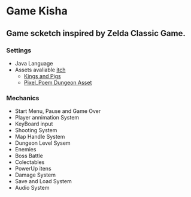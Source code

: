# Game Kisha
## Game scketch inspired by Zelda Classic Game.

### Settings
* Java Language
* Assets avaliable [itch](https://itch.io/game-assets)
  * [Kings and Pigs](https://pixel-frog.itch.io/kings-and-pigs)
  * [Pixel_Poem Dungeon Asset](https://pixel-poem.itch.io/dungeon-assetpuck)

### Mechanics
* Start Menu, Pause and Game Over
* Player annimation System
* KeyBoard input
* Shooting System
* Map Handle System
* Dungeon Level Sysem
* Enemies
* Boss Battle
* Colectables
* PowerUp itens
* Damage System
* Save and Load System
* Audio System
